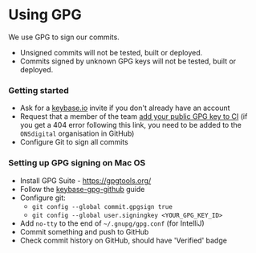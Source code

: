 Using GPG
=========

We use GPG to sign our commits.

* Unsigned commits will not be tested, built or deployed.
* Commits signed by unknown GPG keys will not be tested, built or deployed.

### Getting started

* Ask for a [keybase.io](https://keybase.io) invite if you don't already have an account
* Request that a member of the team [add your public GPG key to CI](https://github.com/ONSdigital/dp-ci/blob/master/gpg-keys/developers/README.md) (if you get a 404 error following this link, you need to be added to the `ONSdigital` organisation in GitHub)
* Configure Git to sign all commits

### Setting up GPG signing on Mac OS

* Install GPG Suite - https://gpgtools.org/
* Follow the [keybase-gpg-github](https://github.com/pstadler/keybase-gpg-github) guide
* Configure git:
  * `git config --global commit.gpgsign true`
  * `git config --global user.signingkey <YOUR_GPG_KEY_ID>`
* Add `no-tty` to the end of `~/.gnupg/gpg.conf` (for IntelliJ)
* Commit something and push to GitHub
* Check commit history on GitHub, should have 'Verified' badge
